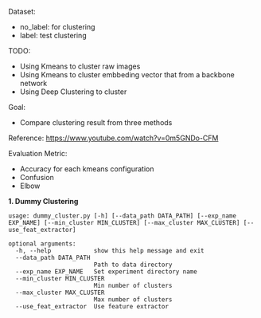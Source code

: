 Dataset:
- no_label: for clustering
- label: test clustering

TODO:
- Using Kmeans to cluster raw images
- Using Kmeans to cluster embbeding vector that from a backbone network
- Using Deep Clustering to cluster

Goal:
- Compare clustering result from three methods

Reference: 
https://www.youtube.com/watch?v=0m5GNDo-CFM

Evaluation Metric:
- Accuracy for each kmeans configuration
- Confusion
- Elbow

**1. Dummy Clustering**
```
usage: dummy_cluster.py [-h] [--data_path DATA_PATH] [--exp_name EXP_NAME] [--min_cluster MIN_CLUSTER] [--max_cluster MAX_CLUSTER] [--use_feat_extractor]

optional arguments:
  -h, --help            show this help message and exit
  --data_path DATA_PATH
                        Path to data directory
  --exp_name EXP_NAME   Set experiment directory name
  --min_cluster MIN_CLUSTER
                        Min number of clusters
  --max_cluster MAX_CLUSTER
                        Max number of clusters
  --use_feat_extractor  Use feature extractor
```